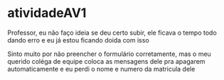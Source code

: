 # atividadeAV1

Professor, eu não faço ideia se deu certo subir, ele ficava o tempo todo dando erro e eu já estou ficando doida com isso

Sinto muito por não preencher o formulário corretamente, mas o meu querido coléga de equipe coloca as mensagens dele pra apagarem automaticamente e eu perdi o nome e numero da matricula dele


